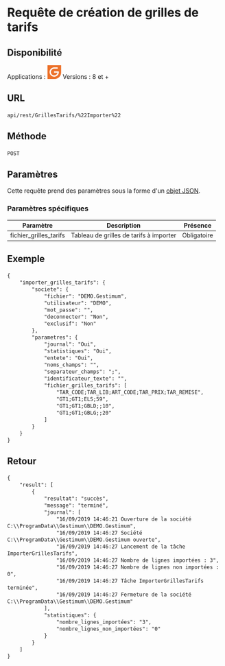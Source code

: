 # Requête de création de grilles de tarifs



## Disponibilité


Applications : ![](../GestionCommerciale32.png)
Versions : 8 et +


## URL

``
api/rest/GrillesTarifs/%22Importer%22
``

## Méthode

``
POST
``

## Paramètres


Cette requête prend des paramètres sous la forme d'un [objet JSON](../ObjetJSONParametreRequetes.md).


### Paramètres spécifiques

| Paramètre | Description | Présence |
|---|---|---|
| fichier\_grilles\_tarifs | Tableau de grilles de tarifs à importer | Obligatoire |


## Exemple

````
{
    "importer_grilles_tarifs": {
        "societe": {
            "fichier": "DEMO.Gestimum",
            "utilisateur": "DEMO",
            "mot_passe": "",
            "deconnecter": "Non",
            "exclusif": "Non"
        },
        "parametres": {
            "journal": "Oui",
            "statistiques": "Oui",
            "entete": "Oui",
            "noms_champs": "",
            "separateur_champs": ";",
            "identificateur_texte": "",
            "fichier_grilles_tarifs": [
                "TAR_CODE;TAR_LIB;ART_CODE;TAR_PRIX;TAR_REMISE",
                "GT1;GT1;ELS;59",
                "GT1;GT1;GBLD;;10",
                "GT1;GT1;GBLG;;20"
            ]
        }
    }
}
````

## Retour

````
{
    "result": [
        {
            "resultat": "succès",
            "message": "terminé",
            "journal": [
                "16/09/2019 14:46:21 Ouverture de la société C:\\ProgramData\\Gestimum\\DEMO.Gestimum",
                "16/09/2019 14:46:27 Société C:\\ProgramData\\Gestimum\\DEMO.Gestimum ouverte",
                "16/09/2019 14:46:27 Lancement de la tâche ImporterGrillesTarifs",
                "16/09/2019 14:46:27 Nombre de lignes importées : 3",
                "16/09/2019 14:46:27 Nombre de lignes non importées : 0",
                "16/09/2019 14:46:27 Tâche ImporterGrillesTarifs terminée",
                "16/09/2019 14:46:27 Fermeture de la société C:\\ProgramData\\Gestimum\\DEMO.Gestimum"
            ],
            "statistiques": {
                "nombre_lignes_importées": "3",
                "nombre_lignes_non_importées": "0"
            }
        }
    ]
}
````


